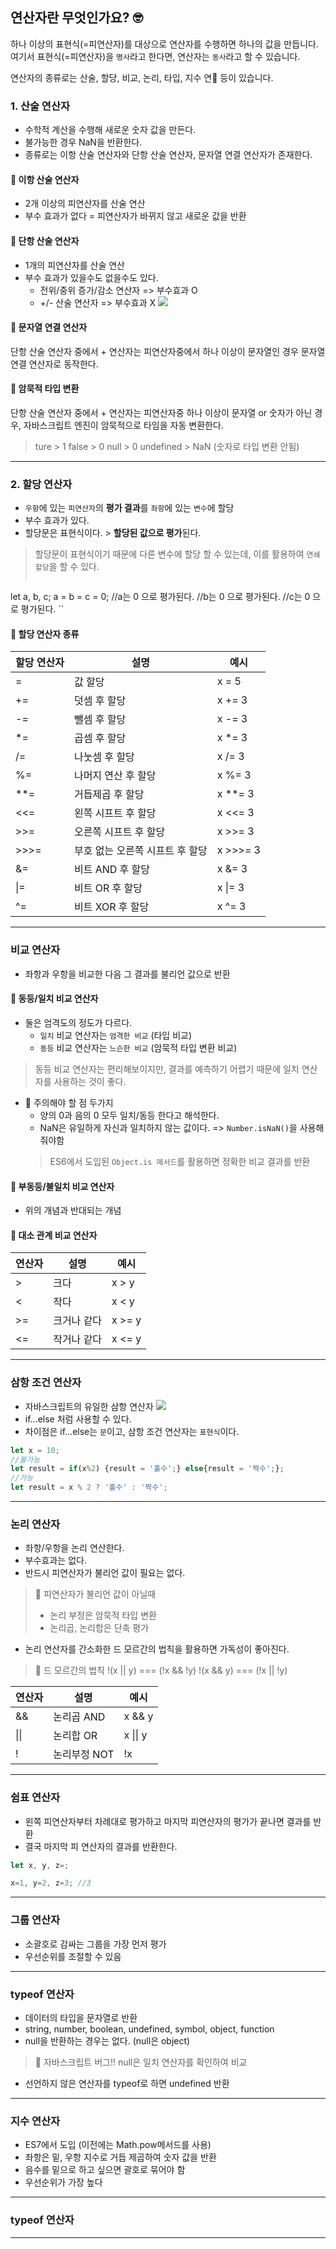 

## 연산자란 무엇인가요? 🤓

하나 이상의 표현식(=피연산자)를 대상으로 연산자를 수행하면 하나의 값을 만듭니다. 여기서 표현식(=피연산자)을 `명사`라고 한다면, 연산자는 `동사`라고 할 수 있습니다.

연산자의 종류로는 산술, 할당, 비교, 논리, 타입, 지수 연 등이 있습니다.


### 1. 산술 연산자

- 수학적 계산을 수행해 새로운 숫자 값을 만든다. 
- 불가능한 경우 NaN을 반환한다.
- 종류로는 이항 산술 연산자와 단항 산술 연산자, 문자열 연결 연산자가 존재한다.

#### 📌 이항 산술 연산자
- 2개 이상의 피연산자를 산술 연산
- 부수 효과가 없다 = 피연산자가 바뀌지 않고 새로운 값을 반환


#### 📌 단항 산술 연산자
- 1개의 피연산자를 산술 연산
- 부수 효과가 있을수도 없을수도 있다.
	- 전위/중위 증가/감소 연산자 => 부수효과 O
    - +/- 산술 연산자 => 부수효과 X
![](https://velog.velcdn.com/images/boyeon_jeong/post/0e8161a8-1df5-4b6d-a9e8-82032ddcbb24/image.png)

#### 📌 문자열 연결 연산자
단항 산술 연산자 중에서 + 연산자는 피연산자중에서 하나 이상이 문자열인 경우 문자열 연결 연산자로 동작한다. 

#### 📌 암묵적 타입 변환 
단항 산술 연산자 중에서 + 연산자는 피연산자중 하나 이상이 문자열 or 숫자가 아닌 경우, 자바스크립트 엔진이 암묵적으로 타임을 자동 변환한다. 

> ture > 1
false > 0
null > 0
undefined > NaN (숫자로 타입 변환 안됨)

---

### 2. 할당 연산자
- `우항`에 있는 `피연산자`의 **평가 결과**를 `좌항`에 있는 `변수`에 할당
- 부수 효과가 있다.
- 할당문은 표현식이다. > **할당된 값으로 평가**된다.
> 할당문이 표현식이기 때문에 다른 변수에 할당 할 수 있는데, 이를 활용하여 `연쇄 할당`을 할 수 있다. 
>```javascript
let a, b, c;
a = b = c = 0;
//a는 0 으로 평가된다.
//b는 0 으로 평가된다.
//c는 0 으로 평가된다.
``

#### 📌 할당 연산자 종류


| 할당 연산자 | 설명                 | 예시     |
|-----------|----------------------|---------|
| =         | 값 할당               | x = 5   |
| +=        | 덧셈 후 할당          | x += 3  |
| -=        | 뺄셈 후 할당          | x -= 3  |
| *=        | 곱셈 후 할당          | x *= 3  |
| /=        | 나눗셈 후 할당        | x /= 3  |
| %=        | 나머지 연산 후 할당   | x %= 3  |
| **=       | 거듭제곱 후 할당       | x **= 3 |
| <<=       | 왼쪽 시프트 후 할당    | x <<= 3 |
| >>=       | 오른쪽 시프트 후 할당  | x >>= 3 |
| >>>=      | 부호 없는 오른쪽 시프트 후 할당 | x >>>= 3 |
| &=        | 비트 AND 후 할당      | x &= 3  |
| \|=       | 비트 OR 후 할당       | x \|= 3 |
| ^=        | 비트 XOR 후 할당      | x ^= 3  |


---
### 비교 연산자
- 좌항과 우항을 비교한 다음 그 결과를 불리언 값으로 반환

#### 📌 동등/일치 비교 연산자
- 둘은 엄격도의 정도가 다르다.
    - `일치` 비교 연산자는 `엄격한 비교` (타입 비교)
    - `동등` 비교 연산자는 `느슨한 비교` (암묵적 타입 변환 비교)
> 동등 비교 연산자는 편리해보이지만, 결과를 예측하기 어렵기 때문에 일치 연산자를 사용하는 것이 좋다.

- 🚫 주의해야 할 점 두가지
	- 양의 0과 음의 0 모두 일치/동등 한다고 해석한다. 
	- NaN은 유일하게 자신과 일치하지 않는 값이다. => `Number.isNaN()`을 사용해줘야함
    > ES6에서 도입된 `Object.is 메서드`를 활용하면 정확한 비교 결과를 반환

#### 📌 부동등/불일치 비교 연산자
- 위의 개념과 반대되는 개념
#### 📌 대소 관계 비교 연산자
| 연산자 | 설명                | 예시       |
|---------|---------------------|------------|
| >       | 크다                | x > y      |
| <       | 작다                | x < y      |
| >=      | 크거나 같다         | x >= y     |
| <=      | 작거나 같다         | x <= y     |

---

### 삼항 조건 연산자
- 자바스크립트의 유일한 삼항 연산자
![](https://velog.velcdn.com/images/boyeon_jeong/post/6311accb-b1db-4259-9911-94b77cf5e62d/image.png)
- if...else 처럼 사용할 수 있다.
- 차이점은 if...else는 `문`이고, 삼항 조건 연산자는 `표현식`이다.
```javascript
let x = 10;
//불가능
let result = if(x%2) {result = '홀수';} else{result = '짝수';};
//가능
let result = x % 2 ? '홀수' : '짝수';
```
---

### 논리 연산자
- 좌항/우항을 논리 연산한다.
- 부수효과는 없다.
- 반드시 피연산자가 불리언 값이 필요는 없다.
>🔎 피연산자가 불리언 값이 아닐때
>- 논리 부정은 암묵적 타입 변환
>- 논리곱, 논리합은 단축 평가
- 논리 연산자를 간소화한 드 모르간의 법칙을 활용하면 가독성이 좋아진다.
> 🔎 드 모르간의 법칙
!(x || y) === (!x && !y)
!(x && y) === (!x || !y)

| 연산자 | 설명                   | 예시       |
|---------|------------------------|------------|
| &&      | 논리곱 AND             | x && y     |
| \|\|     | 논리합 OR              | x \|\| y   |
| !       | 논리부정 NOT             | !x         |

---

### 쉼표 연산자
- 왼쪽 피연산자부터 차례대로 평가하고 마지막 피연산자의 평가가 끝나면 결과를 반환
- 결국 마지막 피 연산자의 결과를 반환한다.
```javascript
let x, y, z=;

x=1, y=2, z=3; //3
```
---

### 그룹 연산자
- 소괄호로 감싸는 그룹을 가장 먼저 평가
- 우선순위를 조절할 수 있음

---

### typeof 연산자
- 데이터의 타입을 문자열로 반환
- string, number, boolean, undefined, symbol, object, function
- null을 반환하는 경우는 없다. (null은 object)
> 🚫 자바스크립트 버그!!
> null은 일치 연산자를 확인하여 비교
- 선언하지 않은 연산자를 typeof로 하면 undefined 반환

---

### 지수 연산자
- ES7에서 도입 (이전에는 Math.pow메서드를 사용)
- 좌항은 밑, 우항 지수로 거듭 제곱하여 숫자 값을 반환
- 음수를 밑으로 하고 싶으면 괄호로 묶어야 함
- 우선순위가 가장 높다

---

### typeof 연산자

---
